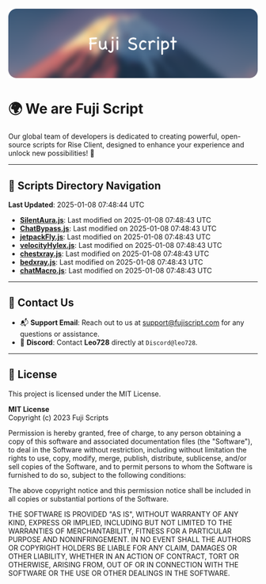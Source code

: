 ![Banner](.github/b.webp)

# 🌍 **We are Fuji Script**

Our global team of developers is dedicated to creating powerful, open-source scripts for Rise Client, designed to enhance your experience and unlock new possibilities! 🌟

---
<!-- SCRIPTS_NAVIGATION_START -->
## 📂 **Scripts Directory Navigation**

**Last Updated**: 2025-01-08 07:48:44 UTC

- **[SilentAura.js](scripts/SilentAura.js)**: Last modified on 2025-01-08 07:48:43 UTC
- **[ChatBypass.js](scripts/ChatBypass.js)**: Last modified on 2025-01-08 07:48:43 UTC
- **[jetpackFly.js](scripts/jetpackFly.js)**: Last modified on 2025-01-08 07:48:43 UTC
- **[velocityHylex.js](scripts/velocityHylex.js)**: Last modified on 2025-01-08 07:48:43 UTC
- **[chestxray.js](scripts/chestxray.js)**: Last modified on 2025-01-08 07:48:43 UTC
- **[bedxray.js](scripts/bedxray.js)**: Last modified on 2025-01-08 07:48:43 UTC
- **[chatMacro.js](scripts/chatMacro.js)**: Last modified on 2025-01-08 07:48:43 UTC

<!-- SCRIPTS_NAVIGATION_END -->

---

## 💬 **Contact Us**  
- 📬 **Support Email**: Reach out to us at [support@fujiscript.com](mailto:support@fujiscript.com) for any questions or assistance.  
- 💬 **Discord**: Contact **Leo728** directly at `Discord@leo728`.

---

## 📜 **License**

This project is licensed under the MIT License.  

**MIT License**  
Copyright (c) 2023 Fuji Scripts  

Permission is hereby granted, free of charge, to any person obtaining a copy of this software and associated documentation files (the "Software"), to deal in the Software without restriction, including without limitation the rights to use, copy, modify, merge, publish, distribute, sublicense, and/or sell copies of the Software, and to permit persons to whom the Software is furnished to do so, subject to the following conditions:  

The above copyright notice and this permission notice shall be included in all copies or substantial portions of the Software.  

THE SOFTWARE IS PROVIDED "AS IS", WITHOUT WARRANTY OF ANY KIND, EXPRESS OR IMPLIED, INCLUDING BUT NOT LIMITED TO THE WARRANTIES OF MERCHANTABILITY, FITNESS FOR A PARTICULAR PURPOSE AND NONINFRINGEMENT. IN NO EVENT SHALL THE AUTHORS OR COPYRIGHT HOLDERS BE LIABLE FOR ANY CLAIM, DAMAGES OR OTHER LIABILITY, WHETHER IN AN ACTION OF CONTRACT, TORT OR OTHERWISE, ARISING FROM, OUT OF OR IN CONNECTION WITH THE SOFTWARE OR THE USE OR OTHER DEALINGS IN THE SOFTWARE.  
